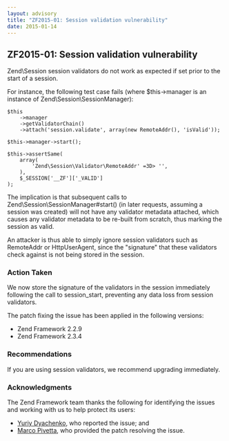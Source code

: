 ```yaml
---
layout: advisory
title: "ZF2015-01: Session validation vulnerability"
date: 2015-01-14
---
```


ZF2015-01: Session validation vulnerability
-------------------------------------------

 Zend\\Session session validators do not work as expected if set prior to the start of a session.

 For instance, the following test case fails (where $this->manager is an instance of Zend\\Session\\SessionManager):

    $this
        ->manager
        ->getValidatorChain()
        ->attach('session.validate', array(new RemoteAddr(), 'isValid'));

    $this->manager->start();

    $this->assertSame(
        array(
            'Zend\Session\Validator\RemoteAddr' =3D> '',
        ),
        $_SESSION['__ZF']['_VALID']
    );


 The implication is that subsequent calls to Zend\\Session\\SessionManager#start() (in later requests, assuming a session was created) will not have any validator metadata attached, which causes any validator metadata to be re-built from scratch, thus marking the session as valid.

 An attacker is thus able to simply ignore session validators such as RemoteAddr or HttpUserAgent, since the "signature" that these validators check against is not being stored in the session.

### Action Taken

 We now store the signature of the validators in the session immediately following the call to session\_start, preventing any data loss from session validators.

 The patch fixing the issue has been applied in the following versions:

- Zend Framework 2.2.9
- Zend Framework 2.3.4

### Recommendations

If you are using session validators, we recommend upgrading immediately.

### Acknowledgments

 The Zend Framework team thanks the following for identifying the issues and working with us to help protect its users:

- [Yuriy Dyachenko](https://github.com/YDyachenko), who reported the issue; and
- [Marco Pivetta](https://github.com/ocramius), who provided the patch resolving the issue.

